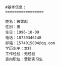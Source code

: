     #基本信息：
    =================
    
    姓名：黄世彪
    性别：男
    生日：1996-10-09
    电话：18739346148
    邮箱：1574015804@qq.com
    学历水平：本科
    工作经验：无经验
    意向职位：营销实习生
